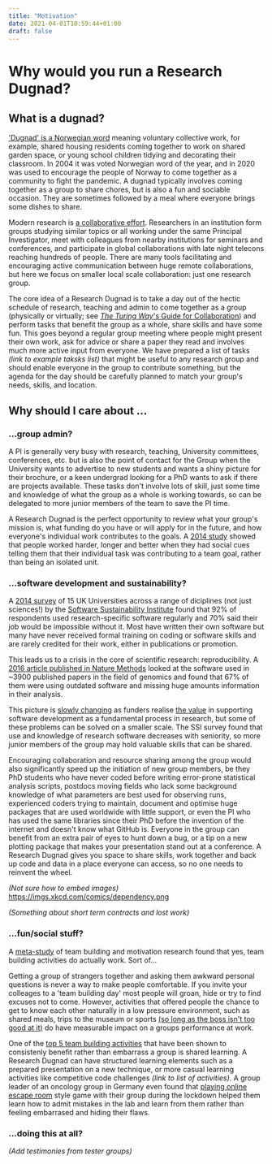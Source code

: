```yaml
---
title: "Motivation"
date: 2021-04-01T10:59:44+01:00
draft: false
---
```


# Why would you run a Research Dugnad?

## What is a dugnad?

['Dugnad' is a Norwegian word](https://en.wikipedia.org/wiki/Communal_work#Norway) meaning voluntary collective work, for example, shared housing residents coming together to work on  shared garden space, or young school children tidying and decorating their classroom. In 2004 it was voted Norwegian word of the year, and in 2020 was used to encourage the people of Norway to come together as a community to fight the pandemic. A dugnad typically involves coming together as a group to share chores, but is also a fun and sociable occasion. They are sometimes followed by a meal where everyone brings some dishes to share. 

Modern research is [a collaborative effort](https://www.nature.com/news/2008/081008/full/455720a.html). Researchers in an institution form groups studying similar topics or all working under the same Principal Investigator, meet with colleagues from nearby institutions for seminars and conferences, and participate in global collaborations with late night telecons reaching hundreds of people. There are many tools facilitating and encouraging active communication between huge remote collaborations, but here we focus on smaller local scale collaboration: just one research group.

The core idea of a Research Dugnad is to take a day out of the hectic schedule of research, teaching and admin to come together as a group (physically or virtually; see [_The Turing Way_'s Guide for Collaboration](https://the-turing-way.netlify.app/collaboration/collaboration.html)) and perform tasks that benefit the group as a whole, share skills and have some fun. This goes beyond a regular group meeting where people might present their own work, ask for advice or share a paper they read and involves much more active input from everyone. We have prepared a list of tasks *(link to example taksks list)* that might be useful to any research group and should enable everyone in the group to contribute something, but the agenda for the day should be carefully planned to match your group's needs, skills, and location.

## Why should I care about ...

### ...group admin?

A PI is generally very busy with research, teaching, University committees, conferences, etc. but is also the point of contact for the Group when the University wants to advertise to new students and wants a shiny picture for their brochure, or a keen undergrad looking for a PhD wants to ask if there are projects available. These tasks don't involve lots of skill, just some time and knowledge of what the group as a whole is working towards, so can be delegated to more junior members of the team to save the PI time.

A Research Dugnad is the perfect opportunity to review what your group's mission is, what funding do you have or will apply for in the future, and how everyone's individual work contributes to the goals. A [2014 study](https://news.stanford.edu/news/2014/september/motivation-walton-carr-091514.html) showed that people worked harder, longer and better when they had social cues telling them that their individual task was contributing to a team goal, rather than being an isolated unit.

### ...software development and sustainability?

A [2014 survey](https://software.ac.uk/blog/2014-12-04-its-impossible-conduct-research-without-software-say-7-out-10-uk-researchers) of 15 UK Universities across a range of diciplines (not just sciences!) by the [Software Sustainability Institute](https://www.software.ac.uk/) found that 92% of respondents used research-specific software regularly and 70% said their job would be impossible without it. Most have written their own software but many have never received formal training on coding or software skills and are rarely credited for their work, either in publications or promotion.

This leads us to a crisis in the core of scientific research: reproducibility. A [2016 article published in Nature Methods](https://www.ncbi.nlm.nih.gov/pmc/articles/PMC7802636/) looked at the software used in ~3900 published papers in the field of genomics and found that 67% of them were using outdated software and missing huge amounts information in their analysis.

This picture is [slowly changing](https://www.software.ac.uk/blog/2018-04-11-secret-behind-growth-rse-groups-uk) as funders realise [the value](https://www.nature.com/articles/s43588-021-00048-5) in supporting software development as a fundamental process in research, but some of these problems can be solved on a smaller scale. The SSI survey found that use and knowledge of research software decreases with seniority, so more junior members of the group may hold valuable skills that can be shared. 

Encouraging collaboration and resource sharing among the group would also significantly speed up the initiation of new group members, be they PhD students who have never coded before writing error-prone statistical analysis scripts, postdocs moving fields who lack some background knowledge of what parameters are best used for observing runs, experienced coders trying to maintain, document and optimise huge packages that are used worldwide with little support, or even the PI who has used the same libraries since their PhD before the invention of the internet and doesn't know what GitHub is. Everyone in the group can benefit from an extra pair of eyes to hunt down a bug, or a tip on a new plotting package that makes your presentation stand out at a conference. A Research Dugnad gives you space to share skills, work together and back up code and data in a place everyone can access, so no one needs to reinvent the wheel. 

*(Not sure how to embed images)*
https://imgs.xkcd.com/comics/dependency.png

*(Something about short term contracts and lost work)*



### ...fun/social stuff?

A [meta-study](https://journals.sagepub.com/doi/abs/10.1177/1046496408328821) of team building and motivation research found that yes, team building activities do actually work. Sort of...

Getting a group of strangers together and asking them awkward personal questions is never a way to make people comfortable. If you invite your colleages to a 'team building day' most people will groan, hide or try to find excuses not to come. However, activities that offered people the chance to get to know each other naturally in a low pressure environment, such as shared meals, trips to the museum or sports [(so long as the boss isn't too good at it)](https://money.usnews.com/money/careers/articles/2012/08/23/the-5-best-bonding-outings-for-co-workers) do have measurable impact on a groups performance at work.

One of the [top 5 team building activities](https://money.usnews.com/money/careers/articles/2012/08/23/the-5-best-bonding-outings-for-co-workers) that have been shown to consistenly benefit rather than embarrass a group is shared learning. A Research Dugnad can have structured learning elements such as a prepared presentation on a new technique, or more casual learning activities like competitive code challenges *(link to list of activities)*. A group leader of an oncology group in Germany even found that [playing online escape room](https://www.sciencemag.org/careers/2021/03/become-better-leader-i-played-cooperative-games-my-research-group) style game with their group during the lockdown helped them learn how to admit mistakes in the lab and learn from them rather than feeling embarrased and hiding their flaws.


### ...doing this at all?

*(Add testimonies from tester groups)*

